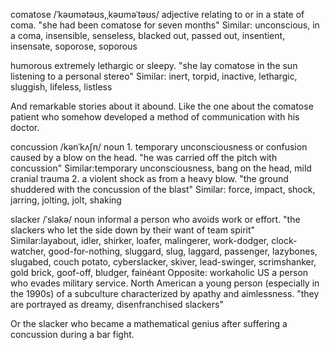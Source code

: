 
comatose /ˈkəʊmətəʊs,ˌkəʊməˈtəʊs/
adjective
relating to or in a state of coma.
"she had been comatose for seven months"
Similar: unconscious, in a coma, insensible, senseless, blacked out, passed out, insentient, insensate, soporose, soporous

humorous
extremely lethargic or sleepy.
"she lay comatose in the sun listening to a personal stereo"
Similar: inert, torpid, inactive, lethargic, sluggish, lifeless, listless

And remarkable stories about it abound. Like the one about the comatose patient who somehow developed a method of communication with his doctor.

concussion /kənˈkʌʃn/ noun
1.
temporary unconsciousness or confusion caused by a blow on the head.
"he was carried off the pitch with concussion"
Similar:temporary unconsciousness, bang on the head, mild cranial trauma
2.
a violent shock as from a heavy blow.
"the ground shuddered with the concussion of the blast"
Similar: force, impact, shock, jarring, jolting, jolt, shaking


slacker /ˈslakə/ noun informal
a person who avoids work or effort.
"the slackers who let the side down by their want of team spirit"
Similar:layabout, idler, shirker, loafer, malingerer, work-dodger, clock-watcher, good-for-nothing, sluggard, slug, laggard, passenger, lazybones, slugabed, couch potato, cyberslacker, skiver, lead-swinger, scrimshanker, gold brick, goof-off, bludger, fainéant
Opposite: workaholic
US
a person who evades military service.
North American
a young person (especially in the 1990s) of a subculture characterized by apathy and aimlessness.
"they are portrayed as dreamy, disenfranchised slackers"

Or the slacker who became a mathematical genius after suffering a concussion during a bar fight.

